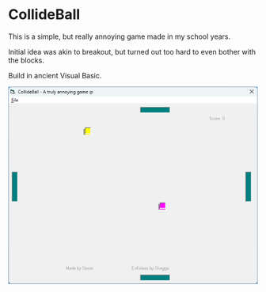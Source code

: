 # CollideBall

This is a simple, but really annoying game made in my school years.

Initial idea was akin to breakout, but turned out too hard to even
bother with the blocks.

Build in ancient Visual Basic.

![CollideBall Screenshot](CollideBall.png "CollideBall Screenshot")
